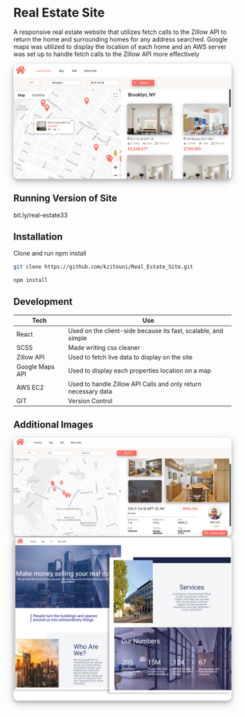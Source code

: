 # Real Estate Site

A responsive real estate website that utilizes fetch calls to the Zillow API to return the home and surrounding homes for any address searched. Google maps was utilized to display the location of each home and an AWS server was set up to handle fetch calls to the Zillow API more effectively

<img src="./Images/RE1.jpg" id="image"/>

## Running Version of Site
bit.ly/real-estate33

## Installation

Clone and run npm install

```bash
git clone https://github.com/kzitouni/Real_Estate_Site.git
```
```bash
npm install
```


## Development

| Tech | Use|
| ------ | ------ |
| React| Used on the client-side because its fast, scalable, and simple |
| SCSS| Made writing css cleaner |
| Zillow API | Used to fetch live data to display on the site|
| Google Maps API| Used to display each properties location on a map |
| AWS EC2| Used to handle Zillow API Calls and only return necessary data |
| GIT |Version Control|


## Additional Images
<style>
#image {border-radius: 10px;
  box-shadow: 0 4px 8px 0 rgba(0, 0, 0, 0.2), 0 6px 20px 0 rgba(0, 0, 0, 0.19)}
</style>
<img src="./Images/RE2.jpg" id="image" >
<img src="./Images/RE4.jpg" id="image">
